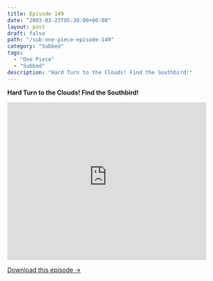 ```yaml
---
title: Episode 149
date: "2003-03-23T05:30:00+00:00"
layout: post
draft: false
path: "/sub-one-piece-episode-149"
category: "Subbed"
tags:
  - "One Piece"
  - "Subbed"
description: "Hard Turn to the Clouds! Find the Southbird!"
---
```


**Hard Turn to the Clouds! Find the Southbird!**

<iframe width="640" height="360" src="https://www.rapidvideo.com/e/FXQE5WZG47" frameborder="0" marginwidth=0 marginheight=0 scrolling=no allowfullscreen style="max-width:90%;"></iframe>

<a href="http://ouo.io/qs/eCodkFEQ?s=https://www.rapidvideo.com/d/FXQE5WZG47" class="styled_a">Download this episode →</a>

